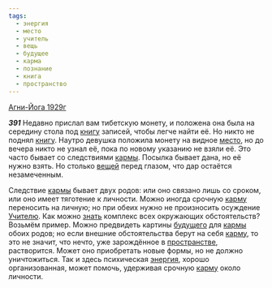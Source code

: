 ```yaml
---
tags:
  - энергия
  - место
  - учитель
  - вещь
  - будущее
  - карма
  - познание
  - книга
  - пространство
---
```


[Агни-Йога 1929г](/agni/1929)

___391___
Недавно прислал вам тибетскую монету, и положена она была на середину стола под [книгу](/tag/#книга) записей, чтобы легче найти её. Но никто не поднял [книгу](/tag/#книга). Наутро девушка положила монету на видное [место](/tag/#место), но до вечера никто не узнал её, пока по новому указанию не взяли её. Это часто бывает со следствиями [кармы](/tag/#карма). Посылка бывает дана, но её нужно взять. Но столько [вещей](/tag/#вещь) перед глазом, что дар остаётся незамеченным.   

Следствие [кармы](/tag/#карма) бывает двух родов: или оно связано лишь со сроком, или оно имеет тяготение к личности. Можно иногда срочную [карму](/tag/#карма) переносить на личную; но при обеих нужно не произносить осуждение [Учителю](/tag/#учитель). Как можно [знать](/tag/#познание) комплекс всех окружающих обстоятельств? Возьмём пример. Можно предвидеть картины [будущего](/tag/#будущее) для [кармы](/tag/#карма) обоих родов; но если внешние обстоятельства берут на себя [карму](/tag/#карма), то это не значит, что нечто, уже зарождённое в [пространстве](/tag/#пространство), растворится. Может оно приобретать новые формы, но не должно уничтожиться. Так и здесь психическая [энергия](/tag/#энергия), хорошо организованная, может помочь, удерживая срочную [карму](/tag/#карма) около личности.